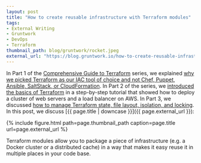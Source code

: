 ```yaml
---
layout: post
title: "How to create reusable infrastructure with Terraform modules"
tags:
- External Writing
- Gruntwork
- DevOps
- Terraform
thumbnail_path: blog/gruntwork/rocket.jpeg
external_url: "https://blog.gruntwork.io/how-to-create-reusable-infrastructure-with-terraform-modules-25526d65f73d"
---
```


In Part 1 of the [Comprehensive Guide to
Terraform](https://blog.gruntwork.io/a-comprehensive-guide-to-terraform-b3d32832baca?source=latest) series, we
explained [why we picked Terraform as our IAC tool of choice and not Chef, Puppet, Ansible, SaltStack, or
CloudFormation](https://blog.gruntwork.io/why-we-use-terraform-and-not-chef-puppet-ansible-saltstack-or-cloudformation-7989dad2865c?source=latest).
In Part 2 of the series, we [introduced the basics of
Terraform](https://blog.gruntwork.io/an-introduction-to-terraform-f17df9c6d180) in a step-by-step tutorial
that showed how to deploy a cluster of web servers and a load balancer on AWS. In Part 3, we discussed [how to manage
Terraform state, file layout, isolation, and
locking](https://blog.gruntwork.io/how-to-manage-terraform-state-28f5697e68fa). In this post, we discuss
[{{ page.title | downcase }}]({{ page.external_url }}):

{% include figure.html path=page.thumbnail_path caption=page.title url=page.external_url %}

Terraform modules allow you to package a piece of infrastructure (e.g. a Docker cluster or a distributed cache) in a
way that makes it easy reuse it in multiple places in your code base.
